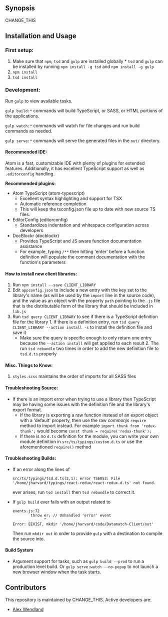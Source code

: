 ## Synopsis

CHANGE_THIS

## Installation and Usage

### First setup:

  1. Make sure that `npm`, `tsd` and `gulp` are installed globally
    * `tsd` and `gulp` can be installed by running `npm install -g tsd` and `npm install -g gulp`
  2. `npm install`
  3. `tsd install`

### Development:

Run `gulp` to view available tasks.

`gulp build:*` commands will build TypeScript, or SASS, or HTML portions of the applications.

`gulp watch:*` commands will watch for file changes and run build commands as needed.

`gulp serve:*` commands will serve the generated files in the `out/` directory.

#### Recommended IDE:

Atom is a fast, customizable IDE with plenty of plugins for extended features.
Additionally, it has excellent TypeScript support as well as `.editorconfig`
handling.

**Recommended plugins:**

  * Atom TypeScript (atom-typescript)
    * Excellent syntax highlighting and support for TSX
    * Automatic reference completion
    * This will keep the tsconfig.json file up to date with new source TS files.
  * EditorConfig (editorconfig)
    * Standardizes indentation and whitespace configuration across developers
  * DocBlockr (docblockr)
    * Provides TypeScript and JS aware function documentation assistance
    * For example, typing `/**` then hitting 'enter' before a function definition will populate the comment documentation with the function's parameters

#### How to install new client libraries:

  1. Run `npm install --save CLIENT_LIBRARY`
  2. Edit `appconfig.json` to include a new entry with the key set to the library's name (as will be used by the `import` line in the source code), and the value as an object with the property `path` pointing to the `.js` file that is the distributable form of the library that should be included in `lib.js`
  3. Run `tsd query CLIENT_LIBRARY` to see if there is a TypeScript definition file for the library
    1. If there is a definition entry, run `tsd query CLIENT_LIBRARY --action install -s` to install the definition file and save it
      * Make sure the query is specific enough to only return one entry because the `--action install` will get applied to each result
    2. The run `tsd rebundle` two times in order to add the new definition file to `tsd.d.ts` properly

#### Misc. Things to Know:

  1. `styles.scss` maintains the order of imports for all SASS files

#### Troubleshooting Source:

  * If there is an import error when trying to use a library then TypeScript may be having some issues with the definition file and the library's export format.
    * If the library is exporting a raw function instead of an export object with a 'default' property, then use the raw *commonjs* `require` method to import instead. For example `import thunk from 'redux-thunk';` would become `const thunk = require('redux-thunk');`
    * If there is no `d.ts` definition for the module, you can write your own module definition in `src/ts/typings/custom.d.ts` or use the aforementioned `require()` method

#### Troubleshooting Builds:

  * If an error along the lines of

        src/ts/typings/tsd.d.ts(2,1): error TS6053: File '/home/jharvard/typings/react-redux/react-redux.d.ts' not found.

    ever arises, run `tsd install` then `tsd rebundle` to correct it.

  * If `gulp build` ever fails with an output related to

        events.js:72
                throw er; // Unhandled 'error' event
                      ^
        Error: EEXIST, mkdir '/home/jharvard/code/Datamatch-Client/out'

    Then run `mkdir out` in order to provide `gulp` with a destination to compile the source into.

#### Build System

  * Argument support for tasks, such as `gulp build --prod` to run a production
    level build. Or `gulp serve:watch --no-popup` to not launch a new browser
    window when the task starts.

## Contributors

This repository is maintained by CHANGE_THIS. Active developers are:

  - [Alex Wendland](https://github.com/awendland)
